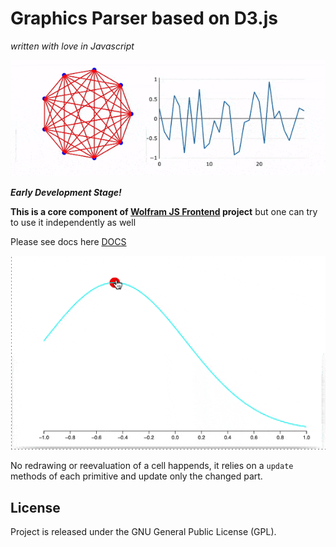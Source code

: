 # Graphics Parser based on D3.js
*written with love in Javascript*

![Img](imgs/intro.gif)

***Early Development Stage!***

__This is a core component of [Wolfram JS Frontend](https://github.com/JerryI/wolfram-js-frontend) project__
but one can try to use it independently as well

Please see docs here [DOCS](https://jerryi.github.io/wljs-docs/docs/frontend/Reference/Graphics/)

![Demo](imgs/demo.gif)

No redrawing or reevaluation of a cell happends, it relies on a `update` methods of each primitive and update only the changed part.


## License

Project is released under the GNU General Public License (GPL).
